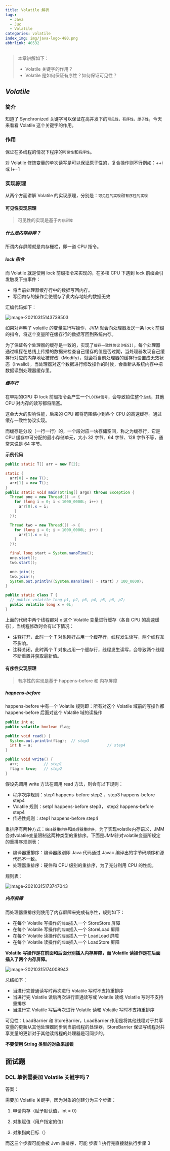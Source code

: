 ```yaml
---
title: Volatile 解析
tags:
  - Java
  - Juc
  - Volatile
categories: volatile
index_img: img/java-logo-480.png
abbrlink: 40532
---
```


> 本章讲解如下：
>
> - Volatile 关键字的作用？
> - Volatile 是如何保证有序性？如何保证可见性？

<!-- more -->


## _Volatile_

### 简介

知道了 Synchronized 关键字可以保证在高并发下的`可见性，有序性，原子性`，今天来看看 Volatile 这个关键字的作用。

### 作用

保证在多线程的情况下程序的`可见性`和`有序性`。



对 Volatile 修饰变量的单次读写是可以保证原子性的，复合操作则不行例如：++i 或 i+=1



### 实现原理

从两个方面讲解 Volatile 的实现原理，分别是：`可见性的实现`和`有序性的实现`



#### 可见性实现原理

> 可见性的实现是基于`内存屏障`

##### **什么是内存屏障？**

所谓内存屏障就是内存栅栏，即一道 CPU 指令。



##### lock 指令

而 Volatile 就是使用 lock 前缀指令来实现的，在多核 CPU 下遇到 lock 前缀会引发触发下拉事件：

- 将当前处理器缓存行中的数据写回内存。
- 写回内存的操作会使缓存了此内存地址的数据无效

汇编代码如下：

![image-20210315143739503](https://better-io-blog.oss-cn-beijing.aliyuncs.com/image-20210315143739503.png)



如果对声明了 volatile 的变量进行写操作，JVM 就会向处理器发送一条 lock 前缀的指令，将这个变量所在缓存行的数据写回到系统内存。

为了保证各个处理器的缓存是一致的，实现了`缓存一致性协议(MESI)`，每个处理器通过嗅探在总线上传播的数据来检查自己缓存的值是否过期，当处理器发现自己缓存行对应的内存地址被修改（Modify），就会将当前处理器的缓存行设置成无效状态（Invalid），当处理器对这个数据进行修改操作的时候，会重新从系统内存中把数据读到处理器缓存里。



##### 缓存行

在早期的CPU 中 lock 前缀指令会产生一个`LOCK#信号`，会导致锁住整个`总线`，其他CPU 对内存的读写都将阻塞。

这会大大的影响性能，后来的 CPU 都将范围缩小到各个 CPU 的高速缓存。通过缓存一致性协议实现。



而缓存是分段（一行一行）的，一个段对应一块存储空间，称之为缓存行，它是 CPU 缓存中可分配的最小存储单元，大小 32 字节、64 字节、128 字节不等，通常来说是 64 字节。



**示例代码**

```java
public static T[] arr = new T[2];

static {
  arr[0] = new T();
  arr[1] = new T();
}
public static void main(String[] args) throws Exception {
  Thread one = new Thread(() -> {
    for (long i = 0; i < 1000_0000L; i++) {
      arr[0].x = i;
    }
  });

  Thread two = new Thread(() -> {
    for (long i = 0; i < 1000_0000L; i++) {
      arr[1].x = i;
    }
  });

  final long start = System.nanoTime();
  one.start();
  two.start();

  one.join();
  two.join();
  System.out.println((System.nanoTime() - start) / 100_0000);
}

public static class T {
  // public volatile long p1, p2, p3, p4, p5, p6, p7;
  public volatile long x = 0L;
}
```

上面的代码中两个线程都对 x 这个 Volatile 变量进行缓存（各自 CPU 的高速缓存），当线程修改时会有以下情况：

- 注释打开，此时一个 T 对象刚好占用一个缓存行，线程发生读写，两个线程互不影响。
- 注释关闭，此时两个 T 对象占用一个缓存行，线程发生读写，会导致两个线程不断重置并获取最新值。





#### 有序性实现原理

> 有序性的实现是基于 happens-before 和 内存屏障

##### happens-before

happens-before 中有一个 Volatile 规则即：所有对这个 Volatile 域前的写操作都 happens-before 后面对这个 Volatile 域的读操作



```java
public int a;
public volatile boolean flag;

public void read() {
  System.out.println(flag);  // step3
  int b = a;								 // step4
}

public void write() {
  a++;           // step1
  flag = true;   // step2 
}
```

假设先调用 write 方法在调用 read 方法，则会有以下规则：

- 程序次序规则：step1 happens-before step2 ，step3 happens-before step4
- Volatile 规则：setp1 happens-before step3， step2 happens-before step4
- 传递性规则：step1 happens-before step4



重排序有两种方式：`编译器重排序`和`处理器重排序`，为了实现volatile内存语义，JMM会对volatile变量限制这两种类型的重排序。下面是JMM针对volatile变量所规定的重排序规则表：

- 编译器重排序：编译器级别即 Java 代码通过 Javac 编译出的字节码顺序和源代码不一致。
- 处理器重排序：硬件和 CPU 级别的重排序，为了充分利用 CPU 的性能。

规则表：

![image-20210315173747043](https://better-io-blog.oss-cn-beijing.aliyuncs.com/image-20210315173747043.png)



##### 内存屏障

而处理器重排序则使用了内存屏障来完成有序性，规则如下：

- 在每个 Volatile 写操作的`前面`插入一个 StoreStore 屏障
- 在每个 Volatile 写操作的`后面`插入一个 StoreLoad 屏障
- 在每个 Volatile 读操作的`后面`插入一个 LoadLoad 屏障
- 在每个 Volatile 读操作的`后面`插入一个 LoadStore 屏障

**Volatile 写操作是在前面和后面分别插入内存屏障，而 Volatile 读操作是在后面插入了两个内存屏障。**

![image-20210315174008943](https://better-io-blog.oss-cn-beijing.aliyuncs.com/image-20210315174008943.png)

总结如下：

- 当进行完普通读写时再次进行 Volatile 写时不支持重排序
- 当进行完 Volatile 读后再次进行普通读写或 Volatile 读或 Volatile 写时不支持重排序
- 当进行完 Volatile 写后再次进行 Volatile 读和 Volatile 写时不支持重排序



可见性：LoadBarrier 和 StoreBarrier，LoadBarrier 作用是将其他线程对于共享变量的更新从其他处理器同步到当前线程的处理器，StoreBarrier 保证写线程对共享变量的更新对于其他读线程的处理器是可同步的。



**不要使用 String 类型的对象来加锁**



## 面试题

### DCL 单例需要加 Volatile 关键字吗？

答案：

需要加 Volatile 关键字，因为对象的创建分为三个步骤：

1. 申请内存（赋予默认值，int = 0）

2. 对象赋值（用户指定的值）

3. 对象指向目标（）

而这三个步骤可能会被 Jvm 重排序，可能 步骤 1 执行完直接就执行步骤 3